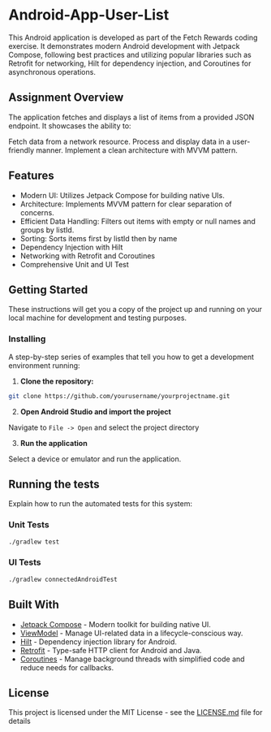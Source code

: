 # Android-App-User-List

This Android application is developed as part of the Fetch Rewards coding exercise. It demonstrates modern Android development with Jetpack Compose, following best practices and utilizing popular libraries such as Retrofit for networking, Hilt for dependency injection, and Coroutines for asynchronous operations.

## Assignment Overview
The application fetches and displays a list of items from a provided JSON endpoint. It showcases the ability to:

Fetch data from a network resource.
Process and display data in a user-friendly manner.
Implement a clean architecture with MVVM pattern.

## Features
- Modern UI: Utilizes Jetpack Compose for building native UIs.
- Architecture: Implements MVVM pattern for clear separation of concerns.
- Efficient Data Handling: Filters out items with empty or null names and groups by listId.
- Sorting: Sorts items first by listId then by name
- Dependency Injection with Hilt
- Networking with Retrofit and Coroutines
- Comprehensive Unit and UI Test

## Getting Started

These instructions will get you a copy of the project up and running on your local machine for development and testing purposes.


### Installing

A step-by-step series of examples that tell you how to get a development environment running:

1. **Clone the repository:**

```bash
git clone https://github.com/yourusername/yourprojectname.git
```

2. **Open Android Studio and import the project**

Navigate to `File -> Open` and select the project directory

3. **Run the application**

Select a device or emulator and run the application.

## Running the tests

Explain how to run the automated tests for this system:

### Unit Tests

```bash
./gradlew test
```

### UI Tests

```bash
./gradlew connectedAndroidTest
```

## Built With

- [Jetpack Compose](https://developer.android.com/jetpack/compose) - Modern toolkit for building native UI.
- [ViewModel](https://developer.android.com/topic/libraries/architecture/viewmodel) - Manage UI-related data in a lifecycle-conscious way.
- [Hilt](https://dagger.dev/hilt/) - Dependency injection library for Android.
- [Retrofit](https://square.github.io/retrofit/) - Type-safe HTTP client for Android and Java.
- [Coroutines](https://kotlinlang.org/docs/reference/coroutines-overview.html) - Manage background threads with simplified code and reduce needs for callbacks.

## License

This project is licensed under the MIT License - see the [LICENSE.md](LICENSE.md) file for details
